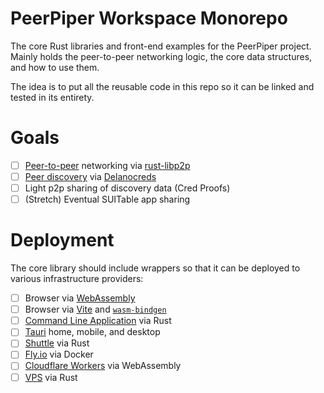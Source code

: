 # PeerPiper Workspace Monorepo

The core Rust libraries and front-end examples for the PeerPiper project. Mainly holds the peer-to-peer networking logic, the core data structures, and how to use them.

The idea is to put all the reusable code in this repo so it can be linked and tested in its entirety.

# Goals

- [ ] [Peer-to-peer](https://en.wikipedia.org/wiki/Peer-to-peer) networking via [rust-libp2p](https://libp2p.io/)
- [ ] [Peer discovery](https://en.wikipedia.org/wiki/Peer_discovery) via [Delanocreds](https://github.com/DougAnderson444/delanocreds)
- [ ] Light p2p sharing of discovery data (Cred Proofs)
- [ ] (Stretch) Eventual SUITable app sharing

# Deployment

The core library should include wrappers so that it can be deployed to various infrastructure providers:

- [ ] Browser via [WebAssembly](https://en.wikipedia.org/wiki/WebAssembly)
- [ ] Browser via [Vite](https://vitejs.dev/) and [`wasm-bindgen`](https://rustwasm.github.io/docs/wasm-bindgen/)
- [ ] [Command Line Application](https://en.wikipedia.org/wiki/Command-line_interface) via Rust
- [ ] [Tauri](https://tauri.studio/) home, mobile, and desktop
- [ ] [Shuttle](https://shuttle.dev/) via Rust
- [ ] [Fly.io](https://fly.io/) via Docker
- [ ] [Cloudflare Workers](https://workers.cloudflare.com/) via WebAssembly
- [ ] [VPS](https://en.wikipedia.org/wiki/Virtual_private_server) via Rust

